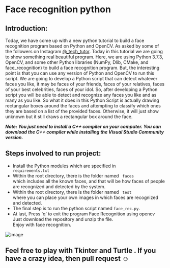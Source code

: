 # Face recognition python

## Introduction:

Today, we have come up with a new python tutorial to build a face recognition program based on Python and OpenCV. As asked by some of the followers on Instagram [@_tech_tutor](https://www.instagram.com/_tech_tutor/). Today in this tutorial we are going to show something real beautiful program. Here, we are using Python 3.7.3, OpenCV, and some other Python libraries (NumPy, Dlib, CMake, and face_recognition) to build a face recognition program. But, the interesting point is that you can use any version of Python and OpenCV to run this script. We are going to develop a Python script that can detect whatever faces you like, it may be faces of your friends, faces of your relatives, faces of your best celebrities, faces of your idol. So, after developing a Python script you will be able to detect and recognize any faces you like and as many as you like. So what it does in this Python Script is actually drawing rectangular boxes around the faces and attempting to classify which ones they are based on a list of the provided faces. Otherwise, it will just show unknown but it still draws a rectangular box around the face. 

<b><i> Note: You just need to install a C++ compiler on your computer. You can download the C++  compiler while installing the Visual Studio Community version. </i></b>

## Steps involved to run project: 

* Install the Python modules which are specified in <code> requirements.txt</code>
* Within the root directory, there is the folder named <code> faces </code> which includes all the known faces, and that will be how faces of people are recognized and detected by the system.
* Within the root directory, there is the folder named <code> test </code> where you can place your own images in which faces are recognized and detected.
* The final step is to run the python script named <code>face_rec.py</code>.
* At last, Press </code>'q’</code> to exit the program
Face Recognition using opencv <br>
Just download the repository and unzip the file. <br>
Enjoy with face recognition. <br>

![image](/uploads/0ea3a7dc0123235053fe6a5c15a848f8/image.jpg)

<h2> Feel free to play with Tkinter and Turtle . If you have a crazy idea, then pull request ☺ </h2>
